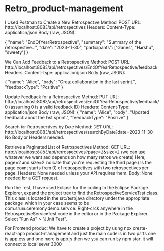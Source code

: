 # Retro_product-management
I Used Postman to Create a New Retrospective
Method: POST
URL: http://localhost:8083/api/retrospectives
Headers: Content-Type: application/json
Body (raw, JSON):

{
    "name": "EndOfYearRetrospective",
    "summary": "Summary of the retrospective...",
    "date": "2023-11-30",
    "participants": ["Ganes", "Harshu", "sweety"]
}

We Can Add Feedback to a Retrospective
Method: POST
URL: http://localhost:8083/api/retrospectives/EndOfYearRetrospective/feedback
Headers: Content-Type: application/json
Body (raw, JSON):

{
    "name": "Alice",
    "body": "Great collaboration in the last sprint.",
    "feedbackType": "Positive"
}

Update Feedback for a Retrospective
Method: PUT
URL: http://localhost:8083/api/retrospectives/EndOfYearRetrospective/feedback/0 (assuming 0 is a valid feedback ID)
Headers: Content-Type: application/json
Body (raw, JSON):
{
    "name": "Alice",
    "body": "Updated feedback about the last sprint.",
    "feedbackType": "Positive"
}

Search for Retrospectives by Date
Method: GET
URL: http://localhost:8083/api/retrospectives/searchByDate?date=2023-11-30
No Body or Headers needed.



Retrieve a Paginated List of Retrospectives
Method: GET
URL: http://localhost:8083/api/retrospectives?page=2&size=2 (we can use whatever we want and depends on how many retros we create)
Here, page=2 and size=2 indicate that you're requesting the third page (as the page count starts from 0) of retrospectives with two retrospectives per page.
Headers: None needed unless your API requires them.
Body: None needed for a GET request.

Run the Test, 
I have used Eclipse for the coding
In the Eclipse Package Explorer, expand  the project tree to find the RetrospectiveServiceTest class.
This class is  located in the src/test/java directory under the appropriate package, which in your case seems to be com.srum.ceremony.demo.service.
Right-click anywhere in the RetrospectiveServiceTest code in the editor or in the Package Explorer.
Select "Run As" > "JUnit Test".


For Frontend product We have to create a project by using npx create-react-app product-management
and just the main code is in two parts one is app.css and one more is app.js then we you can run by npm start it will connect to local sever 3000

